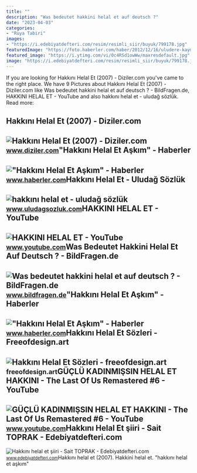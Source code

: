 ```yaml
---
title: ""
description: "Was bedeutet hakkini helal et auf deutsch ?"
date: "2023-04-03"
categories:
- "Ruya Tabiri"
images:
- "https://i.edebiyatdefteri.com/resim/resimli_siir/buyuk/799178.jpg"
featuredImage: "https://foto.haberler.com/haber/2012/12/16/uludere-kaymakami-esine-aglayarak-veda-etti-6-4175739_o.jpg"
featured_image: "https://i.ytimg.com/vi/0c4RSd1owWw/maxresdefault.jpg"
image: "https://i.edebiyatdefteri.com/resim/resimli_siir/buyuk/799178.jpg"
---
```


If you are looking for Hakkını Helal Et (2007) - Diziler.com you've came to the right place. We have 9 Pictures about Hakkını Helal Et (2007) - Diziler.com like Was bedeutet hakkini helal et auf deutsch ? - BildFragen.de, HAKKINI HELAL ET - YouTube and also hakkını helal et - uludağ sözlük. Read more:

Hakkını Helal Et (2007) - Diziler.com
-------------------------------------

 ![Hakkını Helal Et (2007) - Diziler.com](https://s01.diziler.com/original/15-12/22/4359.jpg) <small>www.diziler.com</small>"Hakkını Helal Et Aşkım" - Haberler
-----------------------------------

 !["Hakkını Helal Et Aşkım" - Haberler](https://foto.haberler.com/haber/2012/12/16/uludere-kaymakami-esine-aglayarak-veda-etti-6-4175739_o.jpg) <small>www.haberler.com</small>Hakkını Helal Et - Uludağ Sözlük
--------------------------------

 ![hakkını helal et - uludağ sözlük](https://galeri0.uludagsozluk.com/17/hakkini-helal-et_16234.jpg) <small>www.uludagsozluk.com</small>HAKKINI HELAL ET - YouTube
--------------------------

 ![HAKKINI HELAL ET - YouTube](https://i.ytimg.com/vi/0c4RSd1owWw/maxresdefault.jpg) <small>www.youtube.com</small>Was Bedeutet Hakkini Helal Et Auf Deutsch ? - BildFragen.de
-----------------------------------------------------------

 ![Was bedeutet hakkini helal et auf deutsch ? - BildFragen.de](https://m.media-amazon.com/images/M/MV5BZTliYmM1ZDItNzg1NS00MTk2LWJjYTktOTNkNzNmNjVhOWVkXkEyXkFqcGdeQXVyNTA1NjU1ODM@._V1_FMjpg_UX1000_.jpg) <small>www.bildfragen.de</small>"Hakkını Helal Et Aşkım" - Haberler
-----------------------------------

 !["Hakkını Helal Et Aşkım" - Haberler](https://foto.haberler.com/haber/2012/12/16/uludere-kaymakami-esine-aglayarak-veda-etti-3-4175739_o.jpg) <small>www.haberler.com</small>Hakkını Helal Et Sözleri - Freeofdesign.art
-------------------------------------------

 ![Hakkını Helal Et Sözleri - freeofdesign.art](https://i.pinimg.com/736x/16/9c/47/169c470b0ab4d3715a72469cbcd01bbb.jpg) <small>freeofdesign.art</small>GÜÇLÜ KADINMIŞSIN HELAL ET HAKKINI - The Last Of Us Remastered #6 - YouTube
---------------------------------------------------------------------------

 ![GÜÇLÜ KADINMIŞSIN HELAL ET HAKKINI - The Last Of Us Remastered #6 - YouTube](https://i.ytimg.com/vi/N9jeLUGNpUY/maxresdefault.jpg) <small>www.youtube.com</small>Hakkını Helal Et şiiri - Sait TOPRAK - Edebiyatdefteri.com
----------------------------------------------------------

 ![Hakkını helal et şiiri - Sait TOPRAK - Edebiyatdefteri.com](https://i.edebiyatdefteri.com/resim/resimli_siir/buyuk/799178.jpg) <small>www.edebiyatdefteri.com</small>Hakkını helal et (2007). Hakkini helal et. "hakkını helal et aşkım"
